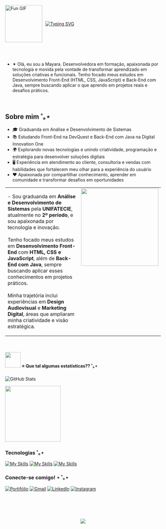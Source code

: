 
<div style="display: flex; align-items: center; background: transparent;">
  <img src="https://media.giphy.com/media/v1.Y2lkPTc5MGI3NjExM2t0bnprY2owODlld2M0NjZuMjZ3a3A0czRuOWw2ZXdmZnA3bXVpMiZlcD12MV9naWZzX3NlYXJjaCZjdD1n/fQ77KoM6GPYzTd8MSo/giphy.gif" alt="Fun GIF" width="120" style="background: transparent; margin-right: 10px;" />
  <a href="https://git.io/typing-svg">
    <img src="https://readme-typing-svg.demolab.com?font=Pixelify+Sans&weight=500&size=26&duration=2500&pause=2500&color=022439&background=00000000&multiline=true&random=false&width=435&height=85&lines=Ol%C3%A1%2C+mundo!" alt="Typing SVG" />
  </a>
</div>

<br><br>


- ✦ Olá, eu sou a Mayara. Desenvolvedora em formação, apaixonada por tecnologia e movida pela vontade de transformar aprendizado em soluções criativas e funcionais.
Tenho focado meus estudos em Desenvolvimento Front-End (HTML, CSS, JavaScript) e Back-End com Java, sempre buscando aplicar o que aprendo em projetos reais e desafios práticos.
<br>

## Sobre mim ˚｡⋆

- 🎓 Graduanda em Análise e Desenvolvimento de Sistemas
- 📚 Estudando Front-End na DevQuest e Back-End com Java na Digital Innovation One
- 🌍 Explorando novas tecnologias e unindo criatividade, programação e estratégia para desenvolver soluções digitais
- 🖥️ Experiência em atendimento ao cliente, consultoria e vendas com habilidades que fortalecem meu olhar para a experiência do usuário
- ❤️ Apaixonada por compartilhar conhecimento, aprender em comunidade e transformar desafios em oportunidades

<table style="border: none;">
  <tr>
    <td style="border: none; vertical-align: top;">
      <p>
        - Sou graduanda em <strong>Análise e Desenvolvimento de Sistemas</strong> pela <strong>UNIFATECIE</strong>, atualmente no <strong>2º período</strong>, e sou apaixonada por tecnologia e inovação.<br><br>
        Tenho focado meus estudos em <strong>Desenvolvimento Front-End</strong> com <strong>HTML, CSS e JavaScript</strong>, além de <strong>Back-End com Java</strong>, sempre buscando aplicar esses conhecimentos em projetos práticos.<br><br>
        Minha trajetória inclui experiências em <strong>Design Audiovisual</strong> e <strong>Marketing Digital</strong>, áreas que ampliaram minha criatividade e visão estratégica.
      </p>
    </td>
    <td style="border: none; vertical-align: top;">
      <img src="https://user-images.githubusercontent.com/74038190/219923809-b86dc415-a0c2-4a38-bc88-ad6cf06395a8.gif" width="250px" />
    </td>
  </tr>
</table>
<br>


#### <img src="https://media.giphy.com/media/VgCDAzcKvsR6OM0uWg/giphy.gif" width="50"> ⭐ Que tal algumas estatísticas?? ˚｡⋆ <br>

    
![GitHub Stats](https://github-readme-stats.vercel.app/api?username=eumayaraneves&theme=00000000&bg_color=00000000&border_color=022439&show_icons=true&icon_color=E94D5F&title_color=E94D5F&text_color=022439&&hide_title=True) <br>

<img height="180em" src="https://github-readme-stats.vercel.app/api/top-langs/?username=eumayaraneves&layout=compact&langs_count=6&theme=00000000&border_color=022439&show_icons=true&icon_color=E94D5F&title_color=E94D5"/>


### Tecnologias ˚｡⋆ <br>

[![My Skills](https://skillicons.dev/icons?i=html,css,js,java)](https://skillicons.dev)
[![My Skills](https://skillicons.dev/icons?i=react,nodejs)](https://skillicons.dev)
[![My Skills](https://skillicons.dev/icons?i=git,github,figma,vscode)](https://skillicons.dev)



### Conecte-se comigo! ⋆ ˚｡⋆ <br>

[![Portifólio](https://img.shields.io/badge/PORTIFÓLIO-022439?style=for-the-badge&logo=&logoColor=00000000)](https://github.com/eumayaraneves?tab=repositories) 
[![Gmail](https://img.shields.io/badge/-Email-022439?style=for-the-badge&logo=microsoft-outlook&logoColor=gmail)](mailto:contatomayarasneves@gmail.com)
[![LinkedIn](https://img.shields.io/badge/-LinkedIn-022439?style=for-the-badge&logo=linkedin&logoColor=linkedin)](https://www.linkedin.com/in/eumayaraneves/)
[![Instagram](https://img.shields.io/badge/-Instagram-022439?style=for-the-badge&logo=instagram&logoColor=Instagram)](https://www.instagram.com/eumayaraneves/) <br><br>

<br clear="both">


###

<br clear="both">

<div align="center">
  <img src="https://visitor-badge.laobi.icu/badge?page_id=eumayaraneves.eumayaraneves&left_color=022439&right_color=E94D5F&left_text=visitor%20%E2%9D%A4"  />
</div>

###


